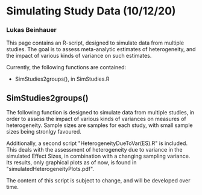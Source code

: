 # **Simulating Study Data (10/12/20)**
### Lukas Beinhauer

This page contains an R-script, designed to simulate data from multiple studies. The goal is to assess meta-analytic estimates of heterogeneity, and the impact of various kinds of variance on such estimates.

Currently, the following functions are contained:
- SimStudies2groups(), in SimStudies.R

## SimStudies2groups()

The following function is designed to simulate data from multiple studies, in order to assess the impact of various kinds of variances on measures of heterogeneity. Sample sizes are samples for each study, with small sample sizes being stronlgy favoured.

Additionally, a second script "HeterogeneityDueToVar(ES).R" is included. This deals with the assessment of heterogeneity due to variance in the simulated Effect Sizes, in combination with a changing sampling variance. Its results, only graphical plots as of now, is found in "simulatedHeterogeneityPlots.pdf".

The content of this script is subject to change, and will be developed over time.